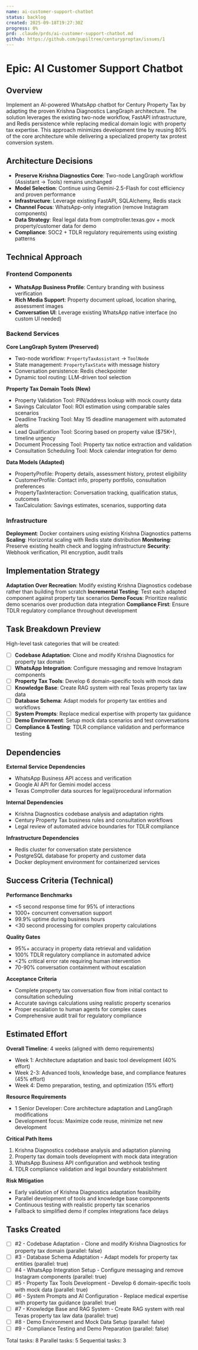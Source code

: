 ```yaml
---
name: ai-customer-support-chatbot
status: backlog
created: 2025-09-18T19:27:30Z
progress: 0%
prd: .claude/prds/ai-customer-support-chatbot.md
github: https://github.com/pupiltree/centuryproptax/issues/1
---
```


# Epic: AI Customer Support Chatbot

## Overview

Implement an AI-powered WhatsApp chatbot for Century Property Tax by adapting the proven Krishna Diagnostics LangGraph architecture. The solution leverages the existing two-node workflow, FastAPI infrastructure, and Redis persistence while replacing medical domain logic with property tax expertise. This approach minimizes development time by reusing 80% of the core architecture while delivering a specialized property tax protest conversion system.

## Architecture Decisions

- **Preserve Krishna Diagnostics Core**: Two-node LangGraph workflow (Assistant → Tools) remains unchanged
- **Model Selection**: Continue using Gemini-2.5-Flash for cost efficiency and proven performance
- **Infrastructure**: Leverage existing FastAPI, SQLAlchemy, Redis stack
- **Channel Focus**: WhatsApp-only integration (remove Instagram components)
- **Data Strategy**: Real legal data from comptroller.texas.gov + mock property/customer data for demo
- **Compliance**: SOC2 + TDLR regulatory requirements using existing patterns

## Technical Approach

### Frontend Components
- **WhatsApp Business Profile**: Century branding with business verification
- **Rich Media Support**: Property document upload, location sharing, assessment images
- **Conversation UI**: Leverage existing WhatsApp native interface (no custom UI needed)

### Backend Services

**Core LangGraph System (Preserved)**
- Two-node workflow: `PropertyTaxAssistant` → `ToolNode`
- State management: `PropertyTaxState` with message history
- Conversation persistence: Redis checkpointer
- Dynamic tool routing: LLM-driven tool selection

**Property Tax Domain Tools (New)**
- Property Validation Tool: PIN/address lookup with mock county data
- Savings Calculator Tool: ROI estimation using comparable sales scenarios
- Deadline Tracking Tool: May 15 deadline management with automated alerts
- Lead Qualification Tool: Scoring based on property value ($75K+), timeline urgency
- Document Processing Tool: Property tax notice extraction and validation
- Consultation Scheduling Tool: Mock calendar integration for demo

**Data Models (Adapted)**
- PropertyProfile: Property details, assessment history, protest eligibility
- CustomerProfile: Contact info, property portfolio, consultation preferences
- PropertyTaxInteraction: Conversation tracking, qualification status, outcomes
- TaxCalculation: Savings estimates, scenarios, supporting data

### Infrastructure

**Deployment**: Docker containers using existing Krishna Diagnostics patterns
**Scaling**: Horizontal scaling with Redis state distribution
**Monitoring**: Preserve existing health check and logging infrastructure
**Security**: Webhook verification, PII encryption, audit trails

## Implementation Strategy

**Adaptation Over Recreation**: Modify existing Krishna Diagnostics codebase rather than building from scratch
**Incremental Testing**: Test each adapted component against property tax scenarios
**Demo Focus**: Prioritize realistic demo scenarios over production data integration
**Compliance First**: Ensure TDLR regulatory compliance throughout development

## Task Breakdown Preview

High-level task categories that will be created:
- [ ] **Codebase Adaptation**: Clone and modify Krishna Diagnostics for property tax domain
- [ ] **WhatsApp Integration**: Configure messaging and remove Instagram components
- [ ] **Property Tax Tools**: Develop 6 domain-specific tools with mock data
- [ ] **Knowledge Base**: Create RAG system with real Texas property tax law data
- [ ] **Database Schema**: Adapt models for property tax entities and workflows
- [ ] **System Prompts**: Replace medical expertise with property tax guidance
- [ ] **Demo Environment**: Setup mock data scenarios and test conversations
- [ ] **Compliance & Testing**: TDLR compliance validation and performance testing

## Dependencies

**External Service Dependencies**
- WhatsApp Business API access and verification
- Google AI API for Gemini model access
- Texas Comptroller data sources for legal/procedural information

**Internal Dependencies**
- Krishna Diagnostics codebase analysis and adaptation rights
- Century Property Tax business rules and consultation workflows
- Legal review of automated advice boundaries for TDLR compliance

**Infrastructure Dependencies**
- Redis cluster for conversation state persistence
- PostgreSQL database for property and customer data
- Docker deployment environment for containerized services

## Success Criteria (Technical)

**Performance Benchmarks**
- <5 second response time for 95% of interactions
- 1000+ concurrent conversation support
- 99.9% uptime during business hours
- <30 second processing for complex property calculations

**Quality Gates**
- 95%+ accuracy in property data retrieval and validation
- 100% TDLR regulatory compliance in automated advice
- <2% critical error rate requiring human intervention
- 70-90% conversation containment without escalation

**Acceptance Criteria**
- Complete property tax conversation flow from initial contact to consultation scheduling
- Accurate savings calculations using realistic property scenarios
- Proper escalation to human agents for complex cases
- Comprehensive audit trail for regulatory compliance

## Estimated Effort

**Overall Timeline**: 4 weeks (aligned with demo requirements)
- Week 1: Architecture adaptation and basic tool development (40% effort)
- Week 2-3: Advanced tools, knowledge base, and compliance features (45% effort)
- Week 4: Demo preparation, testing, and optimization (15% effort)

**Resource Requirements**
- 1 Senior Developer: Core architecture adaptation and LangGraph modifications
- Development focus: Maximize code reuse, minimize net new development

**Critical Path Items**
1. Krishna Diagnostics codebase analysis and adaptation planning
2. Property tax domain tools development with mock data integration
3. WhatsApp Business API configuration and webhook testing
4. TDLR compliance validation and legal boundary establishment

**Risk Mitigation**
- Early validation of Krishna Diagnostics adaptation feasibility
- Parallel development of tools and knowledge base components
- Continuous testing with realistic property tax scenarios
- Fallback to simplified demo if complex integrations face delays

## Tasks Created
- [ ] #2 - Codebase Adaptation - Clone and modify Krishna Diagnostics for property tax domain (parallel: false)
- [ ] #3 - Database Schema Adaptation - Adapt models for property tax entities (parallel: true)
- [ ] #4 - WhatsApp Integration Setup - Configure messaging and remove Instagram components (parallel: true)
- [ ] #5 - Property Tax Tools Development - Develop 6 domain-specific tools with mock data (parallel: true)
- [ ] #6 - System Prompts and AI Configuration - Replace medical expertise with property tax guidance (parallel: true)
- [ ] #7 - Knowledge Base and RAG System - Create RAG system with real Texas property tax law data (parallel: true)
- [ ] #8 - Demo Environment and Mock Data Setup (parallel: false)
- [ ] #9 - Compliance Testing and Demo Preparation (parallel: false)

Total tasks: 8
Parallel tasks: 5
Sequential tasks: 3
